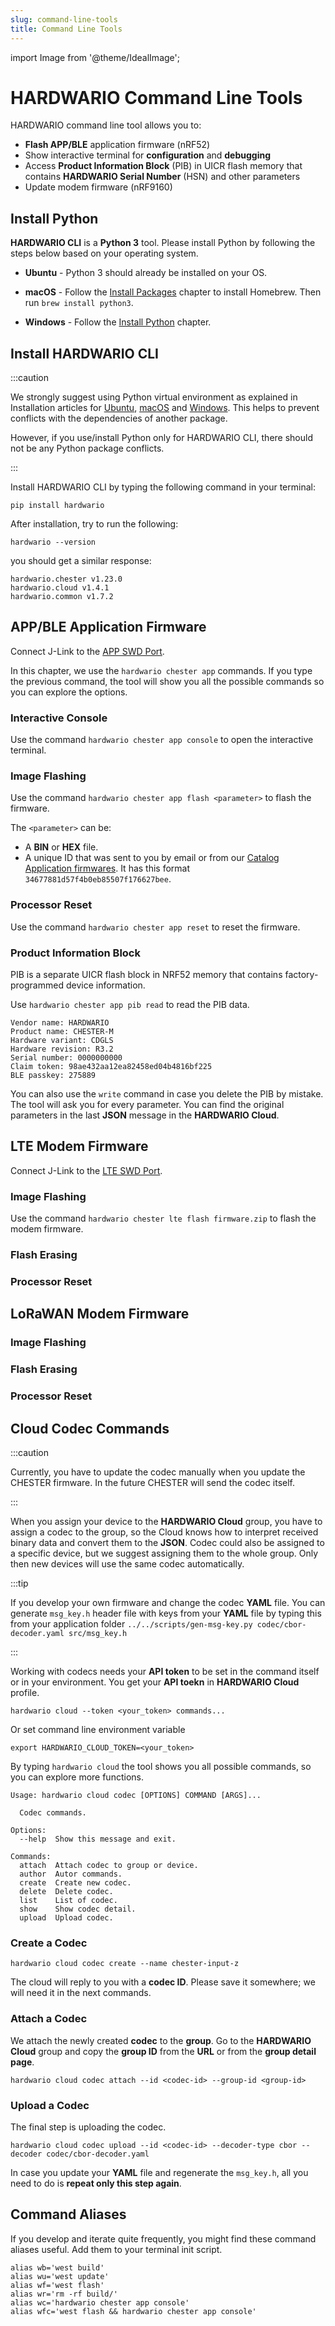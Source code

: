 ```yaml
---
slug: command-line-tools
title: Command Line Tools
---
```

import Image from '@theme/IdealImage';

# HARDWARIO Command Line Tools

HARDWARIO command line tool allows you to:

- **Flash APP/BLE** application firmware (nRF52)
- Show interactive terminal for **configuration** and **debugging**
- Access **Product Information Block** (PIB) in UICR flash memory that contains **HARDWARIO Serial Number** (HSN) and other parameters
- Update modem firmware (nRF9160)

## Install Python

**HARDWARIO CLI** is a **Python 3** tool. Please install Python by following the steps below based on your operating system.

- **Ubuntu** - Python 3 should already be installed on your OS.

- **macOS** - Follow the [Install Packages](firmware-sdk/../../firmware-sdk/installation-on-macos.md#install-package-manager) chapter to install Homebrew. Then run `brew install python3`.

- **Windows** - Follow the [Install Python](firmware-sdk/../../firmware-sdk/installation-on-windows.md#install-python) chapter.

## Install HARDWARIO CLI

:::caution

We strongly suggest using Python virtual environment as explained in Installation articles for [Ubuntu](../firmware-sdk/installation-on-ubuntu.md), [macOS](../firmware-sdk/installation-on-macos.md) and [Windows](../firmware-sdk/installation-on-windows.md). This helps to prevent conflicts with the dependencies of another package.

However, if you use/install Python only for HARDWARIO CLI, there should not be any Python package conflicts.

:::

Install HARDWARIO CLI by typing the following command in your terminal:

```
pip install hardwario
```

After installation, try to run the following:

```
hardwario --version
```

you should get a similar response:

```
hardwario.chester v1.23.0
hardwario.cloud v1.4.1
hardwario.common v1.7.2
```

## APP/BLE Application Firmware

Connect J-Link to the [APP SWD Port](segger-j-link.md#segger-j-link-to-app-port-connection).

In this chapter, we use the `hardwario chester app` commands. If you type the previous command, the tool will show you all the possible commands so you can explore the options.

### Interactive Console

Use the command `hardwario chester app console` to open the interactive terminal.

### Image Flashing

Use the command `hardwario chester app flash <parameter>` to flash the firmware.

The `<parameter>` can be:

- A **BIN** or **HEX** file.
- A unique ID that was sent to you by email or from our [Catalog Application firmwares](../catalog-applications/index.md#application-firmware). It has this format `34677881d57f4b0eb85507f176627bee`.

### Processor Reset

Use the command `hardwario chester app reset` to reset the firmware.

### Product Information Block

PIB is a separate UICR flash block in NRF52 memory that contains factory-programmed device information.

Use `hardwario chester app pib read` to read the PIB data.

```
Vendor name: HARDWARIO
Product name: CHESTER-M
Hardware variant: CDGLS
Hardware revision: R3.2
Serial number: 0000000000
Claim token: 98ae432aa12ea82458ed04b4816bf225
BLE passkey: 275889
```

You can also use the `write` command in case you delete the PIB by mistake. The tool will ask you for every parameter. You can find the original parameters in the last **JSON** message in the **HARDWARIO Cloud**.

## LTE Modem Firmware

Connect J-Link to the [LTE SWD Port](segger-j-link.md#segger-j-link-to-lte-port-connection).

### Image Flashing

Use the command `hardwario chester lte flash firmware.zip` to flash the modem firmware.

### Flash Erasing

### Processor Reset

## LoRaWAN Modem Firmware

### Image Flashing

### Flash Erasing

### Processor Reset

## Cloud Codec Commands

:::caution

Currently, you have to update the codec manually when you update the CHESTER firmware. In the future CHESTER will send the codec itself.

:::

When you assign your device to the **HARDWARIO Cloud** group, you have to assign a codec to the group, so the Cloud knows how to interpret received binary data and convert them to the **JSON**. Codec could also be assigned to a specific device, but we suggest assigning them to the whole group. Only then new devices will use the same codec automatically.

:::tip

If you develop your own firmware and change the codec **YAML** file. You can generate `msg_key.h` header file with keys from your **YAML** file by typing this from your application folder `../../scripts/gen-msg-key.py codec/cbor-decoder.yaml src/msg_key.h`

:::

Working with codecs needs your **API token** to be set in the command itself or in your environment. You get your **API toekn** in **HARDWARIO Cloud** profile.

```
hardwario cloud --token <your_token> commands...
```

Or set command line environment variable

```
export HARDWARIO_CLOUD_TOKEN=<your_token>
```

By typing `hardwario cloud` the tool shows you all possible commands, so you can explore more functions.


```
Usage: hardwario cloud codec [OPTIONS] COMMAND [ARGS]...

  Codec commands.

Options:
  --help  Show this message and exit.

Commands:
  attach  Attach codec to group or device.
  author  Autor commands.
  create  Create new codec.
  delete  Delete codec.
  list    List of codec.
  show    Show codec detail.
  upload  Upload codec.
```

### Create a Codec

```
hardwario cloud codec create --name chester-input-z
```

The cloud will reply to you with a **codec ID**. Please save it somewhere; we will need it in the next commands.

### Attach a Codec

We attach the newly created **codec** to the **group**. Go to the **HARDWARIO Cloud** group and copy the **group ID** from the **URL** or from the **group detail page**.

```
hardwario cloud codec attach --id <codec-id> --group-id <group-id>
```

### Upload a Codec

The final step is uploading the codec.

```
hardwario cloud codec upload --id <codec-id> --decoder-type cbor --decoder codec/cbor-decoder.yaml
```

In case you update your **YAML** file and regenerate the `msg_key.h`, all you need to do is **repeat only this step again**.

## Command Aliases

If you develop and iterate quite frequently, you might find these command aliases useful. Add them to your terminal init script.

```
alias wb='west build'
alias wu='west update'
alias wf='west flash'
alias wr='rm -rf build/'
alias wc='hardwario chester app console'
alias wfc='west flash && hardwario chester app console'
```
